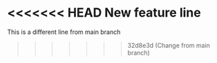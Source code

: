 <<<<<<< HEAD
New feature line
=======
This is a different line from main branch
>>>>>>> 32d8e3d (Change from main branch)

